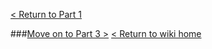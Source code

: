 [< Return to Part 1](https://github.com/GSoft-SharePoint/Dynamite/wiki/Git-step-by-step:-Part-1)






###[Move on to Part 3 >](https://github.com/GSoft-SharePoint/Dynamite/wiki/Git-step-by-step:-Part-3)
[< Return to wiki home](https://github.com/GSoft-SharePoint/Dynamite/wiki)